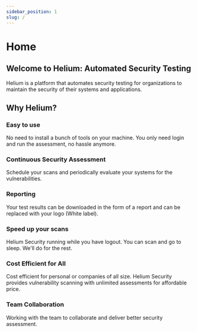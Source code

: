 ```yaml
---
sidebar_position: 1
slug: /
---
```


# Home

## Welcome to Helium: Automated Security Testing

Helium is a platform that automates security testing for organizations to maintain the security of their systems and applications.

## Why Helium?

### Easy to use
No need to install a bunch of tools on your machine. You only need login and run the assessment, no hassle anymore.

### Continuous Security Assessment
Schedule your scans and periodically evaluate your systems for the vulnerabilities.

### Reporting
Your test results can be downloaded in the form of a report and can be replaced with your logo (White label).

### Speed up your scans
Helium Security running while you have logout. You can scan and go to sleep. We'll do for the rest.

### Cost Efficient for All
Cost efficient for personal or companies of all size. Helium Security provides vulnerability scanning with unlimited assessments for affordable price.

### Team Collaboration
Working with the team to collaborate and deliver better security assessment.



